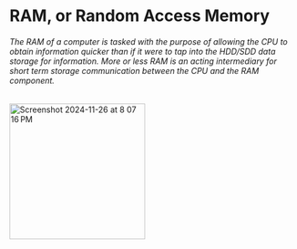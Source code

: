 # RAM, or Random Access Memory
###### The RAM of a computer is tasked with the purpose of allowing the CPU to obtain information quicker than if it were to tap into the HDD/SDD data storage for information. More or less RAM is an acting intermediary for short term storage communication between the CPU and the RAM component. 
<img width="238" alt="Screenshot 2024-11-26 at 8 07 16 PM" src="https://github.com/user-attachments/assets/707c5c5c-5ebd-4dca-9548-004f8e98ca7e">
